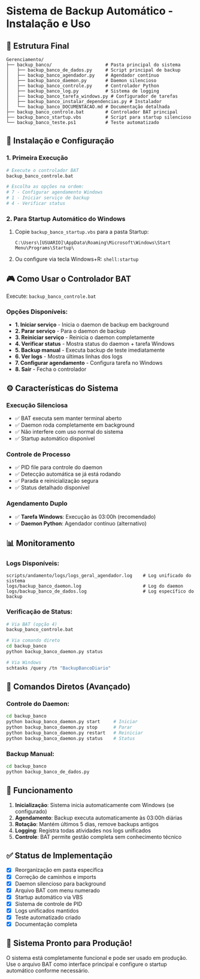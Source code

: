 # Sistema de Backup Automático - Instalação e Uso

## 📁 Estrutura Final

```
Gerenciamento/
├── backup_banco/                    # Pasta principal do sistema
│   ├── backup_banco_de_dados.py     # Script principal de backup
│   ├── backup_banco_agendador.py    # Agendador contínuo
│   ├── backup_banco_daemon.py       # Daemon silencioso
│   ├── backup_banco_controle.py     # Controlador Python
│   ├── backup_banco_log.py          # Sistema de logging
│   ├── backup_banco_tarefa_windows.py # Configurador de tarefas
│   ├── backup_banco_instalar_dependencias.py # Instalador
│   └── backup_banco_DOCUMENTACAO.md # Documentação detalhada
├── backup_banco_controle.bat        # Controlador BAT principal
├── backup_banco_startup.vbs         # Script para startup silencioso
└── backup_banco_teste.ps1           # Teste automatizado
```

## 🚀 Instalação e Configuração

### 1. Primeira Execução
```bash
# Execute o controlador BAT
backup_banco_controle.bat

# Escolha as opções na ordem:
# 7 - Configurar agendamento Windows
# 1 - Iniciar serviço de backup
# 4 - Verificar status
```

### 2. Para Startup Automático do Windows
1. Copie `backup_banco_startup.vbs` para a pasta Startup:
   ```
   C:\Users\[USUARIO]\AppData\Roaming\Microsoft\Windows\Start Menu\Programs\Startup\
   ```
2. Ou configure via tecla Windows+R: `shell:startup`

## 🎮 Como Usar o Controlador BAT

Execute: `backup_banco_controle.bat`

### Opções Disponíveis:
- **1. Iniciar serviço** - Inicia o daemon de backup em background
- **2. Parar serviço** - Para o daemon de backup
- **3. Reiniciar serviço** - Reinicia o daemon completamente
- **4. Verificar status** - Mostra status do daemon + tarefa Windows
- **5. Backup manual** - Executa backup de teste imediatamente
- **6. Ver logs** - Mostra últimas linhas dos logs
- **7. Configurar agendamento** - Configura tarefa no Windows
- **8. Sair** - Fecha o controlador

## ⚙️ Características do Sistema

### Execução Silenciosa
- ✅ BAT executa sem manter terminal aberto
- ✅ Daemon roda completamente em background
- ✅ Não interfere com uso normal do sistema
- ✅ Startup automático disponível

### Controle de Processo
- ✅ PID file para controle do daemon
- ✅ Detecção automática se já está rodando
- ✅ Parada e reinicialização segura
- ✅ Status detalhado disponível

### Agendamento Duplo
- ✅ **Tarefa Windows**: Execução às 03:00h (recomendado)
- ✅ **Daemon Python**: Agendador contínuo (alternativo)

## 📊 Monitoramento

### Logs Disponíveis:
```
scripts/andamento/logs/logs_geral_agendador.log    # Log unificado do sistema
logs/backup_banco_daemon.log                       # Log do daemon
logs/backup_banco_de_dados.log                     # Log específico do backup
```

### Verificação de Status:
```bash
# Via BAT (opção 4)
backup_banco_controle.bat

# Via comando direto
cd backup_banco
python backup_banco_daemon.py status

# Via Windows
schtasks /query /tn "BackupBancoDiario"
```

## 🔧 Comandos Diretos (Avançado)

### Controle do Daemon:
```bash
cd backup_banco
python backup_banco_daemon.py start     # Iniciar
python backup_banco_daemon.py stop      # Parar  
python backup_banco_daemon.py restart   # Reiniciar
python backup_banco_daemon.py status    # Status
```

### Backup Manual:
```bash
cd backup_banco
python backup_banco_de_dados.py
```

## 🎯 Funcionamento

1. **Inicialização**: Sistema inicia automaticamente com Windows (se configurado)
2. **Agendamento**: Backup executa automaticamente às 03:00h diárias
3. **Rotação**: Mantém últimos 5 dias, remove backups antigos
4. **Logging**: Registra todas atividades nos logs unificados
5. **Controle**: BAT permite gestão completa sem conhecimento técnico

## ✅ Status de Implementação

- [x] Reorganização em pasta específica
- [x] Correção de caminhos e imports
- [x] Daemon silencioso para background
- [x] Arquivo BAT com menu numerado
- [x] Startup automático via VBS
- [x] Sistema de controle de PID
- [x] Logs unificados mantidos
- [x] Teste automatizado criado
- [x] Documentação completa

## 🏁 Sistema Pronto para Produção!

O sistema está completamente funcional e pode ser usado em produção. Use o arquivo BAT como interface principal e configure o startup automático conforme necessário.
